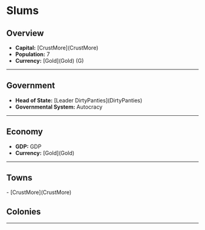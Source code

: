 # <!--NAME-->Slums<!--NAME-->

## Overview

- **Capital:** [<!--CAPITAL-->CrustMore<!--CAPITAL-->](<!--CAPITAL-->CrustMore<!--CAPITAL-->)
- **Population:** <!--POPULATION-->7<!--POPULATION-->
- **Currency:** [<!--CURRENCY-->Gold<!--CURRENCY-->](<!--CURRENCY-->Gold<!--CURRENCY-->) (<!--CURRENCY_ABV-->G<!--CURRENCY_ABV-->)

---

## Government

- **Head of State:** [<!--LEADER_TITLE-->Leader DirtyPanties<!--LEADER_TITLE-->](<!--LEADER-->DirtyPanties<!--LEADER-->)
- **Governmental System:** <!--GOVERNMENT-->Autocracy<!--GOVERNMENT-->

---

## Economy

- **GDP:** <!--GDP-->GDP<!--GDP-->
- **Currency:** [<!--CURRENCY-->Gold<!--CURRENCY-->](<!--CURRENCY-->Gold<!--CURRENCY-->)

---

## Towns

<!--TOWNS-->- [CrustMore](CrustMore)<!--TOWNS-->

## Colonies

<!--COLONIES--><!--COLONIES-->

---